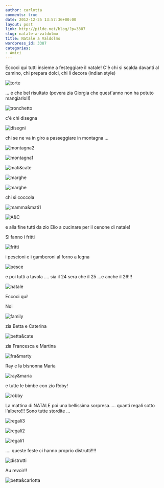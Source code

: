```yaml
---
author: carlotta
comments: true
date: 2012-12-25 13:57:36+00:00
layout: post
link: http://pilde.net/blog/?p=3387
slug: natale-a-valdolmo
title: Natale a Valdolmo
wordpress_id: 3387
categories:
- Amici
---
```


Eccoci qui tutti insieme a festeggiare il natale! C'è chi si scalda davanti al camino, chi prepara dolci, chi li decora (indian style)




![torte]({{baseurl}}/uploads/2013/01/torte.jpg)


... e che bel risultato (povera zia Giorgia che quest'anno non ha potuto mangiarlo!!)




![tronchetto]({{baseurl}}/uploads/2013/01/tronchetto.jpg)




c'è chi disegna

![disegni]({{baseurl}}/uploads/2013/01/disegni.jpg)


chi se ne va in giro a passeggiare in montagna ...

![montagna2]({{baseurl}}/uploads/2013/01/montagna2.jpg)




![montagna1]({{baseurl}}/uploads/2013/01/montagna1.jpg)




![mati&cate]({{baseurl}}/uploads/2013/01/maticate.jpg)




![marghe]({{baseurl}}/uploads/2013/01/marghe.jpg)


 ![marghe]({{baseurl}}/uploads/2013/01/marghe1.jpg)




chi si coccola

![mamma&mati1]({{baseurl}}/uploads/2013/01/mammamati1.jpg)




![A&C]({{baseurl}}/uploads/2012/12/AC.jpg)




e alla fine tutti da zio Elio a cucinare per il cenone di natale!

Si fanno i fritti

![fritti]({{baseurl}}/uploads/2013/01/fritti.jpg)


i pescioni e i gamberoni al forno a legna

![pesce]({{baseurl}}/uploads/2013/01/pesce.jpg)


e poi tutti a tavola .... sia il 24 sera che il 25 ...e anche il 26!!!

![natale]({{baseurl}}/uploads/2013/01/natale.jpg)




Eccoci qui!

Noi

![family]({{baseurl}}/uploads/2013/01/family.jpg)




zia Betta e Caterina

![betta&cate]({{baseurl}}/uploads/2013/01/bettacate.jpg)




zia Francesca e Martina

![fra&marty]({{baseurl}}/uploads/2013/01/framarty.jpg)




Ray e la bisnonna Maria

![ray&maria]({{baseurl}}/uploads/2013/01/raymaria.jpg)




e tutte le bimbe con zio Roby!

![robby]({{baseurl}}/uploads/2013/01/robby.jpg)




La mattina di NATALE poi una bellissima sorpresa..... quanti regali sotto l'albero!!! Sono tutte stordite ...

![regali3]({{baseurl}}/uploads/2013/01/regali3.jpg)




![regali2]({{baseurl}}/uploads/2013/01/regali2.jpg)


![regali1]({{baseurl}}/uploads/2013/01/regali1.jpg)




.... queste feste ci hanno proprio distrutti!!!!

![distrutti]({{baseurl}}/uploads/2013/01/distrutti.jpg)




Au revoir!!

![betta&carlotta]({{baseurl}}/uploads/2013/01/bettacarlotta.jpg)



